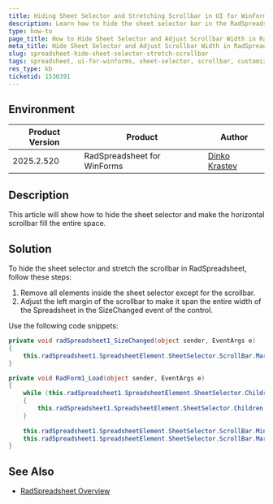 ```yaml
---
title: Hiding Sheet Selector and Stretching Scrollbar in UI for WinForms Spreadsheet
description: Learn how to hide the sheet selector bar in the RadSpreadsheet for Windows Forms and make the scrollbar occupy the entire width.
type: how-to
page_title: How to Hide Sheet Selector and Adjust Scrollbar Width in RadSpreadsheet for WinForms
meta_title: Hide Sheet Selector and Adjust Scrollbar Width in RadSpreadsheet for Windows Forms
slug: spreadsheet-hide-sheet-selector-stretch-scrollbar
tags: spreadsheet, ui-for-winforms, sheet-selector, scrollbar, customization
res_type: kb
ticketid: 1530391
---
```


## Environment
|Product Version|Product|Author|
|----|----|----|
|2025.2.520|RadSpreadsheet for WinForms|[Dinko Krastev](https://www.telerik.com/blogs/author/dinko-krastev)|

## Description

This article will show how to hide the sheet selector and make the horizontal scrollbar fill the entire space.

## Solution

To hide the sheet selector and stretch the scrollbar in RadSpreadsheet, follow these steps:

1. Remove all elements inside the sheet selector except for the scrollbar.
2. Adjust the left margin of the scrollbar to make it span the entire width of the Spreadsheet in the SizeChanged event of the control.

Use the following code snippets:

````C#
private void radSpreadsheet1_SizeChanged(object sender, EventArgs e)
{            
	this.radSpreadsheet1.SpreadsheetElement.SheetSelector.ScrollBar.Margin = new Padding(-1 * this.radSpreadsheet1.SpreadsheetElement.Size.Width / 2 - 20, -2, 0, 0);
}

private void RadForm1_Load(object sender, EventArgs e)
{
	while (this.radSpreadsheet1.SpreadsheetElement.SheetSelector.Children.Count>1)
	{
		this.radSpreadsheet1.SpreadsheetElement.SheetSelector.Children.RemoveAt(0);
	}
	
	this.radSpreadsheet1.SpreadsheetElement.SheetSelector.ScrollBar.MinSize = new Size(0, 20);
	this.radSpreadsheet1.SpreadsheetElement.SheetSelector.ScrollBar.Margin = new Padding(-1 * this.radSpreadsheet1.Size.Width / 2 -20,-2, 0, 0);
}

````

## See Also

* [RadSpreadsheet Overview](https://docs.telerik.com/devtools/winforms/controls/spreadsheet/overview)

